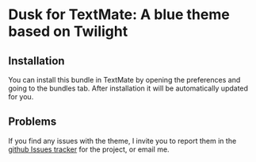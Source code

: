 Dusk for TextMate: A blue theme based on Twilight
================================================================================

Installation
------------

You can install this bundle in TextMate by opening the preferences and going to the bundles tab. After installation it will be automatically updated for you.

Problems
--------

If you find any issues with the theme, I invite you to report them in the [github Issues tracker](http://github.com/jbenet/Dusk-TextMate-Theme/issues) for the project, or email me.
